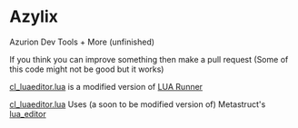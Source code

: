 # Azylix
Azurion Dev Tools + More (unfinished)

If you think you can improve something then make a pull request (Some of this code might not be good but it works)

[cl_luaeditor.lua](https://github.com/Alex9914/Azylix/blob/main/lua/autorun/client/cl_luaeditor.lua) is a modified version of [LUA Runner](https://steamcommunity.com/sharedfiles/filedetails/?id=2323043099)

[cl_luaeditor.lua](https://github.com/Alex9914/Azylix/blob/main/lua/autorun/client/cl_luaeditor.lua) Uses (a soon to be modified version of) Metastruct's [lua_editor](https://github.com/Metastruct/lua_editor/tree/master)
